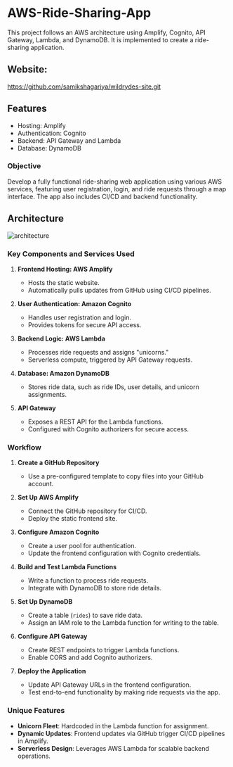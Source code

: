 # AWS-Ride-Sharing-App

This project follows an AWS architecture using Amplify, Cognito, API Gateway, Lambda, and DynamoDB. It is implemented to create a ride-sharing application.

## Website:
https://github.com/samikshagariya/wildrydes-site.git

## Features
- Hosting: Amplify
- Authentication: Cognito
- Backend: API Gateway and Lambda
- Database: DynamoDB


### **Objective**
Develop a fully functional ride-sharing web application using various AWS services, featuring user registration, login, and ride requests through a map interface. The app also includes CI/CD and backend functionality.


## Architecture
![architecture](https://github.com/user-attachments/assets/8cb85657-68d3-48e3-a4f1-2a46971b2220)


### **Key Components and Services Used**
1. **Frontend Hosting: AWS Amplify**
   - Hosts the static website.
   - Automatically pulls updates from GitHub using CI/CD pipelines.

2. **User Authentication: Amazon Cognito**
   - Handles user registration and login.
   - Provides tokens for secure API access.

3. **Backend Logic: AWS Lambda**
   - Processes ride requests and assigns "unicorns."
   - Serverless compute, triggered by API Gateway requests.

4. **Database: Amazon DynamoDB**
   - Stores ride data, such as ride IDs, user details, and unicorn assignments.

5. **API Gateway**
   - Exposes a REST API for the Lambda functions.
   - Configured with Cognito authorizers for secure access.


### **Workflow**
1. **Create a GitHub Repository**
   - Use a pre-configured template to copy files into your GitHub account.

2. **Set Up AWS Amplify**
   - Connect the GitHub repository for CI/CD.
   - Deploy the static frontend site.

3. **Configure Amazon Cognito**
   - Create a user pool for authentication.
   - Update the frontend configuration with Cognito credentials.

4. **Build and Test Lambda Functions**
   - Write a function to process ride requests.
   - Integrate with DynamoDB to store ride details.

5. **Set Up DynamoDB**
   - Create a table (`rides`) to save ride data.
   - Assign an IAM role to the Lambda function for writing to the table.

6. **Configure API Gateway**
   - Create REST endpoints to trigger Lambda functions.
   - Enable CORS and add Cognito authorizers.

7. **Deploy the Application**
   - Update API Gateway URLs in the frontend configuration.
   - Test end-to-end functionality by making ride requests via the app.


### **Unique Features**
- **Unicorn Fleet**: Hardcoded in the Lambda function for assignment.
- **Dynamic Updates**: Frontend updates via GitHub trigger CI/CD pipelines in Amplify.
- **Serverless Design**: Leverages AWS Lambda for scalable backend operations.

